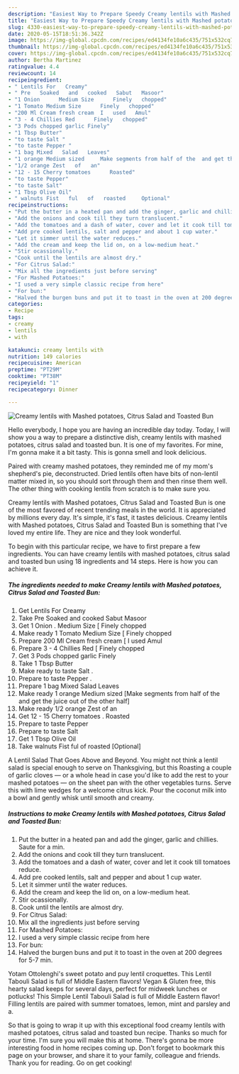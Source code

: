```yaml
---
description: "Easiest Way to Prepare Speedy Creamy lentils with Mashed potatoes, Citrus Salad and Toasted Bun"
title: "Easiest Way to Prepare Speedy Creamy lentils with Mashed potatoes, Citrus Salad and Toasted Bun"
slug: 4330-easiest-way-to-prepare-speedy-creamy-lentils-with-mashed-potatoes-citrus-salad-and-toasted-bun
date: 2020-05-15T18:51:36.342Z
image: https://img-global.cpcdn.com/recipes/ed4134fe10a6c435/751x532cq70/creamy-lentils-with-mashed-potatoes-citrus-salad-and-toasted-bun-recipe-main-photo.jpg
thumbnail: https://img-global.cpcdn.com/recipes/ed4134fe10a6c435/751x532cq70/creamy-lentils-with-mashed-potatoes-citrus-salad-and-toasted-bun-recipe-main-photo.jpg
cover: https://img-global.cpcdn.com/recipes/ed4134fe10a6c435/751x532cq70/creamy-lentils-with-mashed-potatoes-citrus-salad-and-toasted-bun-recipe-main-photo.jpg
author: Bertha Martinez
ratingvalue: 4.4
reviewcount: 14
recipeingredient:
- " Lentils For   Creamy"
- " Pre   Soaked   and   cooked   Sabut   Masoor"
- "1 Onion      Medium Size      Finely   chopped"
- "1 Tomato Medium Size      Finely   chopped"
- "200 Ml Cream fresh cream  I   used   Amul"
- "3 - 4 Chillies Red      Finely   chopped"
- "3 Pods chopped garlic Finely"
- "1 Tbsp Butter"
- "to taste Salt "
- "to taste Pepper "
- "1 bag Mixed   Salad   Leaves"
- "1 orange Medium sized     Make segments from half of the  and get the juice out of the other half"
- "1/2 orange Zest   of   an"
- "12 - 15 Cherry tomatoes      Roasted"
- "to taste Pepper"
- "to taste Salt"
- "1 Tbsp Olive Oil"
- " walnuts Fist   ful   of   roasted     Optional"
recipeinstructions:
- "Put the butter in a heated pan and add the ginger, garlic and chillies. Saute for a min."
- "Add the onions and cook till they turn translucent."
- "Add the tomatoes and a dash of water, cover and let it cook till tomatoes reduce."
- "Add pre cooked lentils, salt and pepper and about 1 cup water."
- "Let it simmer until the water reduces."
- "Add the cream and keep the lid on, on a low-medium heat."
- "Stir ocassionally."
- "Cook until the lentils are almost dry."
- "For Citrus Salad:"
- "Mix all the ingredients just before serving"
- "For Mashed Potatoes:"
- "I used a very simple classic recipe from here"
- "For bun:"
- "Halved the burgen buns and put it to toast in the oven at 200 degrees for 5-7 min."
categories:
- Recipe
tags:
- creamy
- lentils
- with

katakunci: creamy lentils with 
nutrition: 149 calories
recipecuisine: American
preptime: "PT29M"
cooktime: "PT38M"
recipeyield: "1"
recipecategory: Dinner

---
```



![Creamy lentils with Mashed potatoes, Citrus Salad and Toasted Bun](https://img-global.cpcdn.com/recipes/ed4134fe10a6c435/751x532cq70/creamy-lentils-with-mashed-potatoes-citrus-salad-and-toasted-bun-recipe-main-photo.jpg)

Hello everybody, I hope you are having an incredible day today. Today, I will show you a way to prepare a distinctive dish, creamy lentils with mashed potatoes, citrus salad and toasted bun. It is one of my favorites. For mine, I'm gonna make it a bit tasty. This is gonna smell and look delicious.

Paired with creamy mashed potatoes, they reminded me of my mom&#39;s shepherd&#39;s pie, deconstructed. Dried lentils often have bits of non-lentil matter mixed in, so you should sort through them and then rinse them well. The other thing with cooking lentils from scratch is to make sure you.

Creamy lentils with Mashed potatoes, Citrus Salad and Toasted Bun is one of the most favored of recent trending meals in the world. It is appreciated by millions every day. It's simple, it's fast, it tastes delicious. Creamy lentils with Mashed potatoes, Citrus Salad and Toasted Bun is something that I've loved my entire life. They are nice and they look wonderful.


To begin with this particular recipe, we have to first prepare a few ingredients. You can have creamy lentils with mashed potatoes, citrus salad and toasted bun using 18 ingredients and 14 steps. Here is how you can achieve it.

<!--inarticleads1-->

##### The ingredients needed to make Creamy lentils with Mashed potatoes, Citrus Salad and Toasted Bun:

1. Get  Lentils For   Creamy
1. Take  Pre   Soaked   and   cooked   Sabut   Masoor
1. Get 1 Onion .     Medium Size     [ Finely   chopped
1. Make ready 1 Tomato Medium Size     [ Finely   chopped
1. Prepare 200 Ml Cream fresh cream [ I   used   Amul
1. Prepare 3 - 4 Chillies Red     [ Finely   chopped
1. Get 3 Pods chopped garlic Finely
1. Take 1 Tbsp Butter
1. Make ready to taste Salt .
1. Prepare to taste Pepper .
1. Prepare 1 bag Mixed   Salad   Leaves
1. Make ready 1 orange Medium sized     [Make segments from half of the  and get the juice out of the other half]
1. Make ready 1/2 orange Zest   of   an
1. Get 12 - 15 Cherry tomatoes .     Roasted
1. Prepare to taste Pepper
1. Prepare to taste Salt
1. Get 1 Tbsp Olive Oil
1. Take  walnuts Fist   ful   of   roasted     [Optional]


A Lentil Salad That Goes Above and Beyond. You might not think a lentil salad is special enough to serve on Thanksgiving, but this Roasting a couple of garlic cloves — or a whole head in case you&#39;d like to add the rest to your mashed potatoes — on the sheet pan with the other vegetables turns. Serve this with lime wedges for a welcome citrus kick. Pour the coconut milk into a bowl and gently whisk until smooth and creamy. 

<!--inarticleads2-->

##### Instructions to make Creamy lentils with Mashed potatoes, Citrus Salad and Toasted Bun:

1. Put the butter in a heated pan and add the ginger, garlic and chillies. Saute for a min.
1. Add the onions and cook till they turn translucent.
1. Add the tomatoes and a dash of water, cover and let it cook till tomatoes reduce.
1. Add pre cooked lentils, salt and pepper and about 1 cup water.
1. Let it simmer until the water reduces.
1. Add the cream and keep the lid on, on a low-medium heat.
1. Stir ocassionally.
1. Cook until the lentils are almost dry.
1. For Citrus Salad:
1. Mix all the ingredients just before serving
1. For Mashed Potatoes:
1. I used a very simple classic recipe from here
1. For bun:
1. Halved the burgen buns and put it to toast in the oven at 200 degrees for 5-7 min.


Yotam Ottolenghi&#39;s sweet potato and puy lentil croquettes. This Lentil Tabouli Salad is full of Middle Eastern flavors! Vegan &amp; Gluten free, this hearty salad keeps for several days, perfect for midweek lunches or potlucks! This Simple Lentil Tabouli Salad is full of Middle Eastern flavor! Filling lentils are paired with summer tomatoes, lemon, mint and parsley and a. 

So that is going to wrap it up with this exceptional food creamy lentils with mashed potatoes, citrus salad and toasted bun recipe. Thanks so much for your time. I'm sure you will make this at home. There's gonna be more interesting food in home recipes coming up. Don't forget to bookmark this page on your browser, and share it to your family, colleague and friends. Thank you for reading. Go on get cooking!
